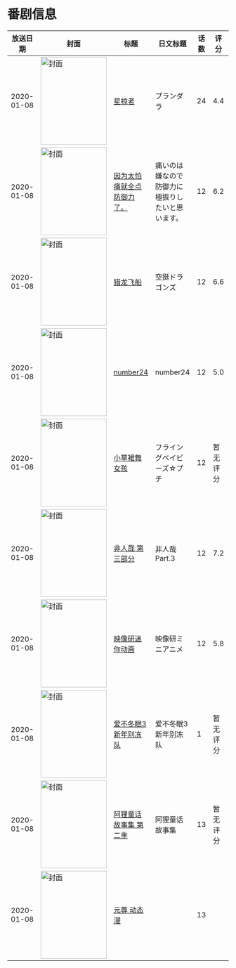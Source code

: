 # 番剧信息

|放送日期|封面|标题|日文标题|话数|评分|评分人数|
|---|---|---|---|---|---|---|
|2020-01-08|<img src="//lain.bgm.tv/pic/cover/c/c5/5b/237988_OsHEs.jpg" alt="封面" style="width:150px;height:200px;object-fit:cover;">|[星掠者](https://bangumi.tv/subject/237988)|プランダラ|24|4.4|1452人评分|
|2020-01-08|<img src="//lain.bgm.tv/pic/cover/c/c7/35/268545_yPJHc.jpg" alt="封面" style="width:150px;height:200px;object-fit:cover;">|[因为太怕痛就全点防御力了。](https://bangumi.tv/subject/268545)|痛いのは嫌なので防御力に極振りしたいと思います。|12|6.2|7322人评分|
|2020-01-08|<img src="//lain.bgm.tv/pic/cover/c/ed/17/277506_I0Zlb.jpg" alt="封面" style="width:150px;height:200px;object-fit:cover;">|[猎龙飞船](https://bangumi.tv/subject/277506)|空挺ドラゴンズ|12|6.6|559人评分|
|2020-01-08|<img src="//lain.bgm.tv/pic/cover/c/53/17/278757_R7oyl.jpg" alt="封面" style="width:150px;height:200px;object-fit:cover;">|[number24](https://bangumi.tv/subject/278757)|number24|12|5.0|59人评分|
|2020-01-08|<img src="//lain.bgm.tv/pic/cover/c/d9/b4/297459_bRRrg.jpg" alt="封面" style="width:150px;height:200px;object-fit:cover;">|[小草裙舞女孩](https://bangumi.tv/subject/297459)|フライングベイビーズ☆プチ|12|暂无评分|少于10人评分|
|2020-01-08|<img src="//lain.bgm.tv/pic/cover/c/f9/b6/298070_3j9hQ.jpg" alt="封面" style="width:150px;height:200px;object-fit:cover;">|[非人哉 第三部分](https://bangumi.tv/subject/298070)|非人哉 Part.3|12|7.2|416人评分|
|2020-01-08|<img src="//lain.bgm.tv/pic/cover/c/15/fb/302614_lE2Kz.jpg" alt="封面" style="width:150px;height:200px;object-fit:cover;">|[映像研迷你动画](https://bangumi.tv/subject/302614)|映像研ミニアニメ|12|5.8|56人评分|
|2020-01-08|<img src="//lain.bgm.tv/pic/cover/c/5d/2c/305598_n7nZ0.jpg" alt="封面" style="width:150px;height:200px;object-fit:cover;">|[爱不冬眠3 新年别冻队](https://bangumi.tv/subject/305598)|爱不冬眠3 新年别冻队|1|暂无评分|少于10人评分|
|2020-01-08|<img src="//lain.bgm.tv/pic/cover/c/38/72/311836_Q8mBo.jpg" alt="封面" style="width:150px;height:200px;object-fit:cover;">|[阿狸童话故事集 第二季](https://bangumi.tv/subject/311836)|阿狸童话故事集|13|暂无评分|少于10人评分|
|2020-01-08|<img src="//lain.bgm.tv/pic/cover/c/5e/57/516614_Z6637.jpg" alt="封面" style="width:150px;height:200px;object-fit:cover;">|[元尊 动态漫](https://bangumi.tv/subject/516614)||13|||

